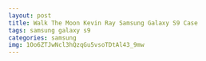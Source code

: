 ```yaml
---
layout: post
title: Walk The Moon Kevin Ray Samsung Galaxy S9 Case
tags: samsung galaxy s9
categories: samsung
img: 1Oo6ZTJwNcl3hQzqGu5vsoTDtAl43_9mw
---
```

